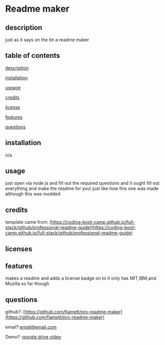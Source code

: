 # Readme maker
  
  ## description 
  just as it says on the tin a readme maker
  ## table of contents
  [description](#description)

  [installation](#installations)

  [useage](#usage)

  [credits](#credits)

  [license](#license)

  [features](#features)

  [questions](#questions)
  ## installation 
  n/a 
  ## usage 
  just open via node js and fill out the required questions and it ought fill out everything and make the readme for you! 
  just like how this one was made although this was modded
  ## credits 
  template came from: [https://coding-boot-camp.github.io/full-stack/github/professional-readme-guide](https://coding-boot-camp.github.io/full-stack/github/professional-readme-guide) 
  ## licenses 
  
  ## features 
  makes a readme and adds a license badge on to it only has MIT,IBM,and Mozilla so far though
  ## questions 
  github?: [https://github.com/fiamett/pro-readme-maker](https://github.com/fiamett/pro-readme-maker) 

  email?:[email@email.com](email@email.com)
  
  Demo? :[google drive video](https://drive.google.com/file/d/1H1dyB4IPgeVgwCIUMF9a08NVqEJ5QMNj/view)
